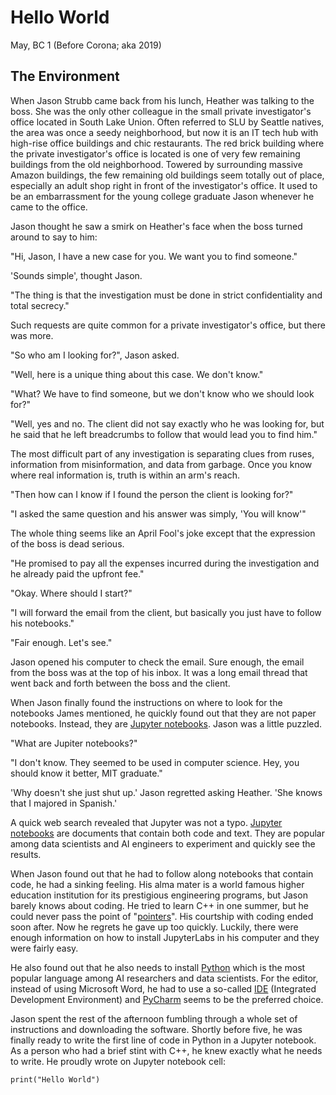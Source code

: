 # Hello World
May, BC 1 (Before Corona; aka 2019)

## The Environment
   When Jason Strubb came back from his lunch, Heather was talking to the boss.
She was the only other colleague in the small private investigator's office located in
South Lake Union. Often referred to SLU by Seattle natives,
the area was once a seedy neighborhood, but now it is an IT tech hub
with high-rise office buildings and chic restaurants.
The red brick building where the private investigator's office is located is one of very few
remaining buildings from the old neighborhood. Towered by surrounding massive Amazon buildings,
the few remaining old buildings seem totally out of place,
especially an adult shop right in front of the investigator's office.
It used to be an embarrassment for the young college graduate Jason whenever he came to the office.

   Jason thought he saw a smirk on Heather's face when the boss turned around to say to him:
   
   "Hi, Jason, I have a new case for you. We want you to find someone."
   
   'Sounds simple', thought Jason.
   
   "The thing is that the investigation must be done in strict confidentiality and total secrecy."

Such requests are quite common for a private investigator's office, but there was more.

   "So who am I looking for?", Jason asked.
   
   "Well, here is a unique thing about this case. We don't know."
   
   "What? We have to find someone, but we don't know who we should look for?"
   
   "Well, yes and no. The client did not say exactly who he was looking for,
   but he said that he left breadcrumbs to follow that would lead you to find him."
   
The most difficult part of any investigation is separating clues from ruses,
information from misinformation, and data from garbage. Once you know where
real information is, truth is within an arm's reach.

   "Then how can I know if I found the person the client is looking for?"
   
   "I asked the same question and his answer was simply, 'You will know'"
   
The whole thing seems like an April Fool's joke except that the expression of the boss
is dead serious.

   "He promised to pay all the expenses incurred during the investigation and he already
   paid the upfront fee."
   
   "Okay. Where should I start?"
   
   "I will forward the email from the client, but basically you just have to follow his notebooks."
   
   "Fair enough. Let's see."

Jason opened his computer to check the email. Sure enough, the email from the boss was at the top
of his inbox. It was a long email thread that went back and forth between the boss and the client.

   When Jason finally found the instructions on where to look for the notebooks James mentioned,
he quickly found out that they are not paper notebooks.
Instead, they are [Jupyter notebooks](https://jupyter.org/).
Jason was a little puzzled.

   "What are Jupiter notebooks?"
   
   "I don't know. They seemed to be used in computer science.
    Hey, you should know it better, MIT graduate."
    
   'Why doesn't she just shut up.' Jason regretted asking Heather.
   'She knows that I majored in Spanish.'

A quick web search revealed that Jupyter was not a typo.
[Jupyter notebooks](https://jupyter.org/) are documents that contain both code and text.
They are popular among data scientists and AI engineers to experiment and quickly see the results.

   When Jason found out that he had to follow along notebooks that contain code,
he had a sinking feeling. His alma mater is a world famous higher education institution for its
prestigious engineering programs, but Jason barely knows about coding.
He tried to learn C++ in one summer, but he could never pass the point of
 "[pointers](https://en.wikipedia.org/wiki/Pointer_\(computer_programming\))".
His courtship with coding ended soon after. Now he regrets he gave up too quickly.
Luckily, there were enough information on how to install JupyterLabs in his computer
and they were fairly easy.

   He also found out that he also needs to install [Python](https://www.python.org/downloads/)
which is the most popular language among AI researchers and data scientists.
For the editor, instead of using Microsoft Word, he had to use a so-called
 [IDE](https://en.wikipedia.org/wiki/Integrated_development_environment)
 (Integrated Development Environment) and
 [PyCharm](https://www.jetbrains.com/pycharm/) seems to be the preferred choice.
 
   Jason spent the rest of the afternoon fumbling through a whole set of instructions
and downloading the software. Shortly before five, he was finally ready to write
 the first line of code in Python in a Jupyter notebook.
As a person who had a brief stint with C++, he knew exactly what he needs to write.
He proudly wrote on Jupyter notebook cell: 

```
print("Hello World")
```   

